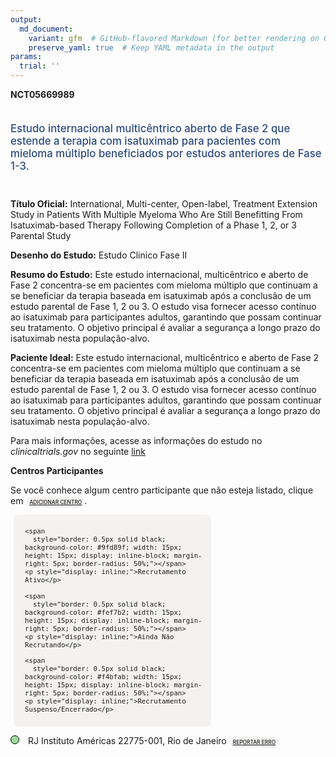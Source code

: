 ```yaml
---
output: 
  md_document:
    variant: gfm  # GitHub-flavored Markdown (for better rendering on GitHub)
    preserve_yaml: true  # Keep YAML metadata in the output
params:
  trial: ''
---
```


**NCT05669989**

<div style="padding: 5px 5px 5px 0px; font-size: 1.20em; font-weight: 500; color: #2E4A7F; text-align: left; margin-bottom: 20px">

Estudo internacional multicêntrico aberto de Fase 2 que estende a
terapia com isatuximab para pacientes com mieloma múltiplo beneficiados
por estudos anteriores de Fase 1-3.

</div>

**Título Oficial:** International, Multi-center, Open-label, Treatment
Extension Study in Patients With Multiple Myeloma Who Are Still
Benefitting From Isatuximab-based Therapy Following Completion of a
Phase 1, 2, or 3 Parental Study

**Desenho do Estudo:** Estudo Clinico Fase II

**Resumo do Estudo:** Este estudo internacional, multicêntrico e aberto
de Fase 2 concentra-se em pacientes com mieloma múltiplo que continuam a
se beneficiar da terapia baseada em isatuximab após a conclusão de um
estudo parental de Fase 1, 2 ou 3. O estudo visa fornecer acesso
contínuo ao isatuximab para participantes adultos, garantindo que possam
continuar seu tratamento. O objetivo principal é avaliar a segurança a
longo prazo do isatuximab nesta população-alvo.

**Paciente Ideal:** Este estudo internacional, multicêntrico e aberto de
Fase 2 concentra-se em pacientes com mieloma múltiplo que continuam a se
beneficiar da terapia baseada em isatuximab após a conclusão de um
estudo parental de Fase 1, 2 ou 3. O estudo visa fornecer acesso
contínuo ao isatuximab para participantes adultos, garantindo que possam
continuar seu tratamento. O objetivo principal é avaliar a segurança a
longo prazo do isatuximab nesta população-alvo.

Para mais informações, acesse as informações do estudo no
*clinicaltrials.gov* no seguinte
[link](https://clinicaltrials.gov/ct2/show/NCT05669989)

**Centros Participantes**

Se você conhece algum centro participante que não esteja listado, clique
em
<span style="color: #2E4A7F; margin-left: 2px; padding: 4px; background-color: #f3f2f1; border-radius: 8px; font-weight: 500; font-size: 0.6em"><a
href="https://flazar.shinyapps.io/formsapp?study_nct_id=NCT05669989&amp;location_id=N%2FA&amp;location_full_name=N%2FA&amp;form_type=Adicionar%20Centro"
target="_blank">ADICIONAR CENTRO</a></span>.

<div style="margin-bottom: 8px; margin-left: 5px; padding: 8px; max-width: 300px; background-color: #f3f2f1; border-radius: 8px; font-size: 0.9em">

<div style="margin-left: 10px;">

    <span 
      style="border: 0.5px solid black; background-color: #9fd89f; width: 15px; height: 15px; display: inline-block; margin-right: 5px; border-radius: 50%;"></span>
    <p style="display: inline;">Recrutamento Ativo</p>

</div>

<div style="margin-left: 10px;">

    <span 
      style="border: 0.5px solid black; background-color: #fef7b2; width: 15px; height: 15px; display: inline-block; margin-right: 5px; border-radius: 50%;"></span>
    <p style="display: inline;">Ainda Não Recrutando</p>

</div>

<div style="margin-left: 10px;">

    <span 
      style="border: 0.5px solid black; background-color: #f4bfab; width: 15px; height: 15px; display: inline-block; margin-right: 5px; border-radius: 50%;"></span>
    <p style="display: inline;">Recrutamento Suspenso/Encerrado</p>

</div>

</div>

<span style="line-height: 1.0;"><span style="border: 0.5px solid black; display: inline-block; width: 12px; height: 12px; border-radius: 50%; margin-right: 10px; padding-bottom: 0px; background-color: #9fd89f;"></span>
RJ Instituto Américas 22775-001, Rio de Janeiro
<span style="color: #2E4A7F; margin-left: 2px; padding: 4px; background-color: #f3f2f1; border-radius: 8px; font-weight: 500; font-size: 0.6em"><a
href="https://flazar.shinyapps.io/formsapp?study_nct_id=NCT05669989&amp;location_id=INSTITUTOAMERICASENSINOPESQUISAEINOVACAORIODEJANEIROAVENIDAJORGECURISITENUMBER0760001RIODEJANEIRO22775001BRAZIL&amp;location_full_name=Instituto%20Am%C3%A9ricas%2C%2022775-001%2C%20Rio%20de%20Janeiro&amp;form_type=Reportar%20Erro"
target="_blank">REPORTAR ERRO</a></span></span>
